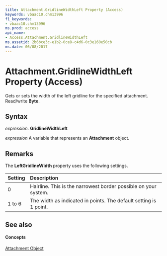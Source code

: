```yaml
---
title: Attachment.GridlineWidthLeft Property (Access)
keywords: vbaac10.chm13996
f1_keywords:
- vbaac10.chm13996
ms.prod: access
api_name:
- Access.Attachment.GridlineWidthLeft
ms.assetid: 2b6bce3c-e1b2-0ce8-c4d6-0c3e160e50cb
ms.date: 06/08/2017
---
```



# Attachment.GridlineWidthLeft Property (Access)

Gets or sets the width of the left gridline for the specified attachment. Read/write  **Byte**.


## Syntax

 _expression_. **GridlineWidthLeft**

 _expression_ A variable that represents an **Attachment** object.


## Remarks

The  **LeftGridlineWidth** property uses the following settings.



|**Setting**|**Description**|
|:-----|:-----|
|0| Hairline. This is the narrowest border possible on your system.|
|1 to 6|The width as indicated in points. The default setting is 1 point.|

## See also


#### Concepts


[Attachment Object](attachment-object-access.md)

